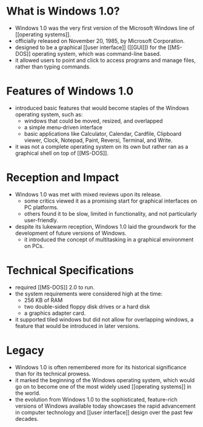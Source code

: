 # What is Windows 1.0?
- Windows 1.0 was the very first version of the Microsoft Windows line of [[operating systems]].
- officially released on November 20, 1985, by Microsoft Corporation.
- designed to be a graphical [[user interface]] ([[GUI]]) for the [[MS-DOS]] operating system, which was command-line based.
- it allowed users to point and click to access programs and manage files, rather than typing commands.

# Features of Windows 1.0
- introduced basic features that would become staples of the Windows operating system, such as:
	- windows that could be moved, resized, and overlapped
	- a simple menu-driven interface
	- basic applications like Calculator, Calendar, Cardfile, Clipboard viewer, Clock, Notepad, Paint, Reversi, Terminal, and Write.
- it was not a complete operating system on its own but rather ran as a graphical shell on top of [[MS-DOS]].

# Reception and Impact
- Windows 1.0 was met with mixed reviews upon its release.
	- some critics viewed it as a promising start for graphical interfaces on PC platforms.
	- others found it to be slow, limited in functionality, and not particularly user-friendly.
- despite its lukewarm reception, Windows 1.0 laid the groundwork for the development of future versions of Windows.
	- it introduced the concept of multitasking in a graphical environment on PCs.

# Technical Specifications
- required [[MS-DOS]] 2.0 to run.
- the system requirements were considered high at the time:
	- 256 KB of RAM
	- two double-sided floppy disk drives or a hard disk
	- a graphics adapter card.
- it supported tiled windows but did not allow for overlapping windows, a feature that would be introduced in later versions.

# Legacy
- Windows 1.0 is often remembered more for its historical significance than for its technical prowess.
- it marked the beginning of the Windows operating system, which would go on to become one of the most widely used [[operating systems]] in the world.
- the evolution from Windows 1.0 to the sophisticated, feature-rich versions of Windows available today showcases the rapid advancement in computer technology and [[user interface]] design over the past few decades.